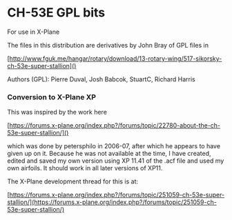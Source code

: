 # CH-53E GPL bits
 For use in X-Plane

The files in this distribution are derivatives by John Bray of GPL files in

[http://www.fguk.me/hangar/rotary/download/13-rotary-wing/517-sikorsky-ch-53e-super-stallion]()

Authors (GPL): Pierre Duval, Josh Babcok, StuartC, Richard Harris

### Conversion to X-Plane XP

This was inspired by the work here

[https://forums.x-plane.org/index.php?/forums/topic/22780-about-the-ch-53e-super-stallion/]()

which was done by petersphilo in 2006-07, after which he appears to have given up on it. Because he was not available at the time, I have created, edited and saved my own version using XP 11.41 of the .acf file and used my own airfoils. It should work in all later versions of XP11.

The X-Plane development thread for this is at:

[https://forums.x-plane.org/index.php?/forums/topic/251059-ch-53e-super-stallion/](https://forums.x-plane.org/index.php?/forums/topic/251059-ch-53e-super-stallion/)


